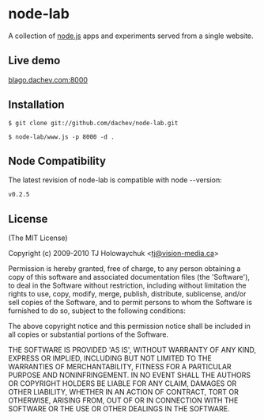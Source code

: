 
# node-lab
      
A collection of [node.js](http://nodejs.org) apps and experiments served from a single website.

## Live demo
[blago.dachev.com:8000](http://blago.dachev.com:8000)

## Installation

    $ git clone git://github.com/dachev/node-lab.git

    $ node-lab/www.js -p 8000 -d .

## Node Compatibility
    
The latest revision of node-lab is compatible with node --version:

    v0.2.5

## License 

(The MIT License)

Copyright (c) 2009-2010 TJ Holowaychuk &lt;tj@vision-media.ca&gt;

Permission is hereby granted, free of charge, to any person obtaining
a copy of this software and associated documentation files (the
'Software'), to deal in the Software without restriction, including
without limitation the rights to use, copy, modify, merge, publish,
distribute, sublicense, and/or sell copies of the Software, and to
permit persons to whom the Software is furnished to do so, subject to
the following conditions:

The above copyright notice and this permission notice shall be
included in all copies or substantial portions of the Software.

THE SOFTWARE IS PROVIDED 'AS IS', WITHOUT WARRANTY OF ANY KIND,
EXPRESS OR IMPLIED, INCLUDING BUT NOT LIMITED TO THE WARRANTIES OF
MERCHANTABILITY, FITNESS FOR A PARTICULAR PURPOSE AND NONINFRINGEMENT.
IN NO EVENT SHALL THE AUTHORS OR COPYRIGHT HOLDERS BE LIABLE FOR ANY
CLAIM, DAMAGES OR OTHER LIABILITY, WHETHER IN AN ACTION OF CONTRACT,
TORT OR OTHERWISE, ARISING FROM, OUT OF OR IN CONNECTION WITH THE
SOFTWARE OR THE USE OR OTHER DEALINGS IN THE SOFTWARE.